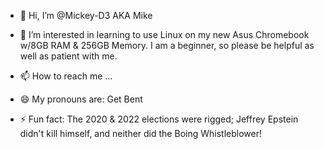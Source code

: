 - 👋 Hi, I’m @Mickey-D3 AKA Mike

- 👀 I’m interested in learning to use Linux on my new Asus Chromebook w/8GB RAM & 256GB Memory. I am a beginner, 		 so please be helpful as well as patient with me.

- 📫 How to reach me ... 

- 😄 My pronouns are: Get Bent

- ⚡ Fun fact: The 2020 & 2022 elections were rigged; Jeffrey Epstein didn't kill himself, and neither did the 				 Boing Whistleblower!

<!---
Mickey-D3/Mickey-D3 is a ✨ special ✨ repository because its `README.md` (this file) appears on your GitHub profile.
You can click the Preview link to take a look at your changes.
--->
